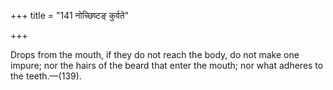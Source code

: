 +++
title = "141 नोच्छिष्टङ् कुर्वते"

+++

Drops from the mouth, if they do not reach the body, do not make one impure; nor the hairs of the beard that enter the mouth; nor what adheres to the teeth.—(139).